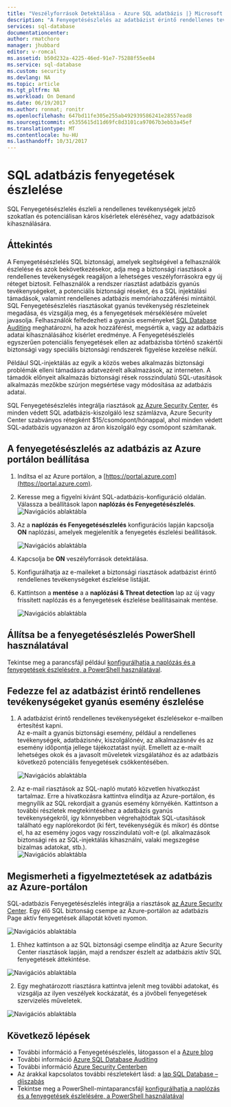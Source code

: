 ```yaml
---
title: "Veszélyforrások Detektálása - Azure SQL adatbázis |} Microsoft Docs"
description: "A Fenyegetésészlelés az adatbázist érintő rendellenes tevékenységeket, amelyek esetleges biztonsági fenyegetéseket jelezhetnek a észleli."
services: sql-database
documentationcenter: 
author: rmatchoro
manager: jhubbard
editor: v-romcal
ms.assetid: b50d232a-4225-46ed-91e7-75288f55ee84
ms.service: sql-database
ms.custom: security
ms.devlang: NA
ms.topic: article
ms.tgt_pltfrm: NA
ms.workload: On Demand
ms.date: 06/19/2017
ms.author: ronmat; ronitr
ms.openlocfilehash: 647bd11fe305e255ab492939586241e28557ead8
ms.sourcegitcommit: e5355615d11d69fc8d3101ca97067b3ebb3a45ef
ms.translationtype: MT
ms.contentlocale: hu-HU
ms.lasthandoff: 10/31/2017
---
```

# <a name="sql-database-threat-detection"></a>SQL adatbázis fenyegetések észlelése

SQL Fenyegetésészlelés észleli a rendellenes tevékenységek jelző szokatlan és potenciálisan káros kísérletek eléréséhez, vagy adatbázisok kihasználására.

## <a name="overview"></a>Áttekintés

A Fenyegetésészlelés SQL biztonsági, amelyek segítségével a felhasználók észlelése és azok bekövetkezésekor, adja meg a biztonsági riasztások a rendellenes tevékenységek reagáljon a lehetséges veszélyforrásokra egy új réteget biztosít.  Felhasználók a rendszer riasztást adatbázis gyanús tevékenységeket, a potenciális biztonsági réseket, és a SQL injektálási támadások, valamint rendellenes adatbázis memóriahozzáférési mintáitól. SQL Fenyegetésészlelés riasztásokat gyanús tevékenység részleteinek megadása, és vizsgálja meg, és a fenyegetések mérséklésére művelet javasolja. Felhasználók felfedezheti a gyanús eseményeket [SQL Database Auditing](sql-database-auditing.md) meghatározni, ha azok hozzáférést, megsértik a, vagy az adatbázis adatai kihasználásához kísérlet eredménye. A Fenyegetésészlelés egyszerűen potenciális fenyegetések ellen az adatbázisba történő szakértői biztonsági vagy speciális biztonsági rendszerek figyelése kezelése nélkül.

Például SQL-injektálás az egyik a közös webes alkalmazás biztonsági problémák elleni támadásra adatvezérelt alkalmazások, az interneten. A támadók előnyeit alkalmazás biztonsági rések rosszindulatú SQL-utasítások alkalmazás mezőkbe szúrjon megsértése vagy módosítása az adatbázis adatai.

SQL Fenyegetésészlelés integrálja riasztások [az Azure Security Center](https://azure.microsoft.com/en-us/services/security-center/), és minden védett SQL adatbázis-kiszolgáló lesz számlázva, Azure Security Center szabványos rétegként $15/csomópont/hónappal, ahol minden védett SQL-adatbázis ugyanazon az áron kiszolgáló egy csomópont számítanak.  

## <a name="set-up-threat-detection-for-your-database-in-the-azure-portal"></a>A fenyegetésészlelés az adatbázis az Azure portálon beállítása
1. Indítsa el az Azure portálon, a [https://portal.azure.com](https://portal.azure.com).
2. Keresse meg a figyelni kívánt SQL-adatbázis-konfiguráció oldalán. Válassza a beállítások lapon **naplózás és Fenyegetésészlelés**. 
    ![Navigációs ablaktábla][1]
3. Az a **naplózás és Fenyegetésészlelés** konfigurációs lapján kapcsolja **ON** naplózási, amelyek megjelenítik a fenyegetés észlelési beállítások.
  
    ![Navigációs ablaktábla][2]
4. Kapcsolja be **ON** veszélyforrások detektálása.
5. Konfigurálhatja az e-maileket a biztonsági riasztások adatbázist érintő rendellenes tevékenységeket észlelése listáját.
6. Kattintson a **mentése** a a **naplózási & Threat detection** lap az új vagy frissített naplózás és a fenyegetések észlelése beállításainak mentése.
       
    ![Navigációs ablaktábla][3]

## <a name="set-up-threat-detection-using-powershell"></a>Állítsa be a fenyegetésészlelés PowerShell használatával

Tekintse meg a parancsfájl például [konfigurálhatja a naplózás és a fenyegetések észlelésére, a PowerShell használatával](scripts/sql-database-auditing-and-threat-detection-powershell.md).

## <a name="explore-anomalous-database-activities-upon-detection-of-a-suspicious-event"></a>Fedezze fel az adatbázist érintő rendellenes tevékenységeket gyanús esemény észlelése
1. A adatbázist érintő rendellenes tevékenységeket észlelésekor e-mailben értesítést kapni. <br/>
   Az e-mailt a gyanús biztonsági esemény, például a rendellenes tevékenységek, adatbázisnév, kiszolgálónév, az alkalmazásnév és az esemény időpontja jellege tájékoztatást nyújt. Emellett az e-mailt lehetséges okok és a javasolt műveletek vizsgálatához és az adatbázis következő potenciális fenyegetések csökkentésében.<br/>
     
    ![Navigációs ablaktábla][4]
2. Az e-mail riasztások az SQL-napló mutató közvetlen hivatkozást tartalmaz. Erre a hivatkozásra kattintva elindítja az Azure-portálon, és megnyílik az SQL rekordjait a gyanús esemény környékén. Kattintson a további részletek megtekintéséhez a adatbázis gyanús tevékenységekről, így könnyebben végrehajtódtak SQL-utasítások található egy naplórekordot (ki fért, tevékenységük és mikor) és döntse el, ha az esemény jogos vagy rosszindulatú volt-e (pl. alkalmazások biztonsági rés az SQL-injektálás kihasználni, valaki megszegése bizalmas adatokat, stb.).<br/>
   ![Navigációs ablaktábla][5]


## <a name="explore-threat-detection-alerts-for-your-database-in-the-azure-portal"></a>Megismerheti a figyelmeztetések az adatbázis az Azure-portálon

SQL-adatbázis Fenyegetésészlelés integrálja a riasztások [az Azure Security Center](https://azure.microsoft.com/en-us/services/security-center/). Egy élő SQL biztonság csempe az Azure-portálon az adatbázis Page aktív fenyegetések állapotát követi nyomon. 

   ![Navigációs ablaktábla][6]
   
1. Ehhez kattintson a az SQL biztonsági csempe elindítja az Azure Security Center riasztások lapján, majd a rendszer észlelt az adatbázis aktív SQL fenyegetések áttekintése. 

  ![Navigációs ablaktábla][7]

2. Egy meghatározott riasztásra kattintva jelenít meg további adatokat, és vizsgálja az ilyen veszélyek kockázatát, és a jövőbeli fenyegetések szervizelés műveletek.

  ![Navigációs ablaktábla][8]


## <a name="next-steps"></a>Következő lépések

* További információ a Fenyegetésészlelés, látogasson el a [Azure blog](https://azure.microsoft.com/en-us/blog/azure-sql-database-threat-detection-general-availability-in-spring-2017/) 
* További információ [Azure SQL Database Auditing](sql-database-auditing.md)
* További információ [Azure Security Centerben](https://docs.microsoft.com/en-us/azure/security-center/security-center-intro)
* Az árakkal kapcsolatos további részletekért lásd: a [lap SQL Database – díjszabás](https://azure.microsoft.com/en-us/pricing/details/sql-database/)  
* Tekintse meg a PowerShell-mintaparancsfájl [konfigurálhatja a naplózás és a fenyegetések észlelésére, a PowerShell használatával](scripts/sql-database-auditing-and-threat-detection-powershell.md)



<!--Image references-->
[1]: ./media/sql-database-threat-detection/1_td_click_on_settings.png
[2]: ./media/sql-database-threat-detection/2_td_turn_on_auditing.png
[3]: ./media/sql-database-threat-detection/3_td_turn_on_threat_detection.png
[4]: ./media/sql-database-threat-detection/4_td_email.png
[5]: ./media/sql-database-threat-detection/5_td_audit_record_details.png
[6]: ./media/sql-database-threat-detection/6_td_security_tile_view_alerts.png
[7]: ./media/sql-database-threat-detection/7_td_SQL_security_alerts_list.png
[8]: ./media/sql-database-threat-detection/8_td_SQL_security_alert_details.png


